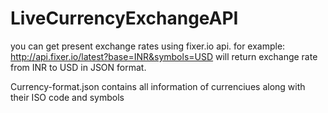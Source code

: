 # LiveCurrencyExchangeAPI 

you can get present exchange rates using fixer.io api.
for example:
http://api.fixer.io/latest?base=INR&symbols=USD will return exchange rate from INR to USD in JSON format.

Currency-format.json contains all information of currenciues along with their ISO code and symbols
